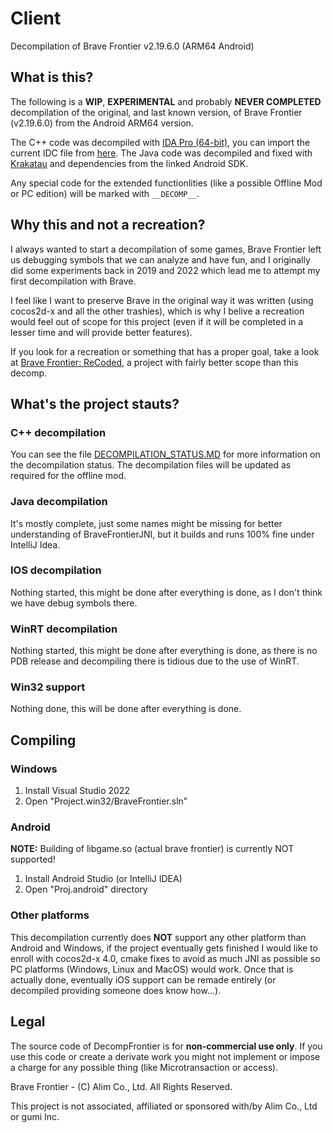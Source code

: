 # Client
Decompilation of Brave Frontier v2.19.6.0 (ARM64 Android)

## What is this?
The following is a **WIP**, **EXPERIMENTAL** and probably **NEVER COMPLETED** decompilation of the original, and last known version, of Brave Frontier (v2.19.6.0) from the Android ARM64 version.

The C++ code was decompiled with [IDA Pro (64-bit)](https://hex-rays.com/), you can import the current IDC file from [here](https://github.com/decompfrontier/idaidc).
The Java code was decompiled and fixed with [Krakatau](https://github.com/Storyyeller/Krakatau) and dependencies from the linked Android SDK.

Any special code for the extended functionlities (like a possible Offline Mod or PC edition) will be marked with `__DECOMP__`.

## Why this and not a recreation?
I always wanted to start a decompilation of some games, Brave Frontier left us debugging symbols that we can analyze and have fun,
and I originally did some experiments back in 2019 and 2022 which lead me to attempt my first decompilation with Brave.

I feel like I want to preserve Brave in the original way it was written (using cocos2d-x and all the other trashies), which is why
I belive a recreation would feel out of scope for this project (even if it will be completed in a lesser time and will provide
better features).

If you look for a recreation or something that has a proper goal, take a 
look at [Brave Frontier: ReCoded](https://twitter.com/BFRecoded), a project with fairly better scope than this decomp.

## What's the project stauts?

### C++ decompilation
You can see the file [DECOMPILATION_STATUS.MD](https://github.com/decompfrontier/client/blob/main/DECOMPILATION_STATUS.MD) for more information
on the decompilation status.
The decompilation files will be updated as required for the offline mod.

### Java decompilation
It's mostly complete, just some names might be missing for better understanding of BraveFrontierJNI, but it builds and runs 100% fine
under IntelliJ Idea.

### IOS decompilation
Nothing started, this might be done after everything is done, as I don't think we have debug symbols there.

### WinRT decompilation
Nothing started, this might be done after everything is done, as there is no PDB release and decompiling there
is tidious due to the use of WinRT.

### Win32 support
Nothing done, this will be done after everything is done.

## Compiling

### Windows
1. Install Visual Studio 2022
2. Open "Project.win32/BraveFrontier.sln"

### Android
**NOTE:** Building of libgame.so (actual brave frontier) is currently NOT supported!
1. Install Android Studio (or IntelliJ IDEA)
2. Open "Proj.android" directory

### Other platforms
This decompilation currently does **NOT** support any other platform than Android and Windows, if the project eventually gets finished
I would like to enroll with cocos2d-x 4.0, cmake fixes to avoid as much JNI as possible so PC platforms (Windows, Linux and MacOS) would work. Once that is actually done, eventually iOS support can be remade entirely (or decompiled providing someone does know how...).

## Legal
The source code of DecompFrontier is for **non-commercial use only**. If you use this code or create a derivate work you might not
implement or impose a charge for any possible thing (like Microtransaction or access).

Brave Frontier - (C) Alim Co., Ltd. All Rights Reserved.

This project is not associated, affiliated or sponsored with/by Alim Co., Ltd or gumi Inc.
